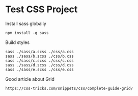 # Test CSS Project

Install sass globally

```
npm install -g sass 
```

Build styles

```
sass ./sass/a.scss ./css/a.css 
sass ./sass/b.scss ./css/b.css 
sass ./sass/c.scss ./css/c.css 
sass ./sass/d.scss ./css/d.css 
sass ./sass/e.scss ./css/e.css 
```

Good article about Grid

```
https://css-tricks.com/snippets/css/complete-guide-grid/
```

